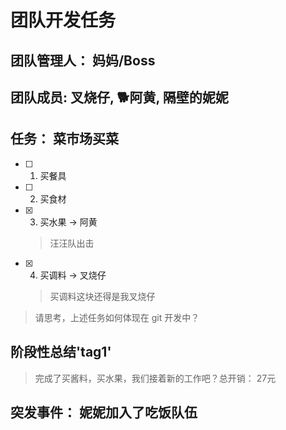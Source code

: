 # 团队开发任务

## 团队管理人： 妈妈/Boss

## 团队成员: 叉烧仔, 🐕阿黄, 隔壁的妮妮

## 任务： 菜市场买菜

- [ ] 1. 买餐具
- [ ] 2. 买食材
- [x] 3. 买水果 -> 阿黄
  > 汪汪队出击
- [x] 4. 买调料 -> 叉烧仔
  > 买调料这块还得是我叉烧仔

> 请思考，上述任务如何体现在 git 开发中？

## 阶段性总结'tag1'
> 
> 完成了买酱料，买水果，我们接着新的工作吧？总开销： 27元

## 突发事件： 妮妮加入了吃饭队伍
